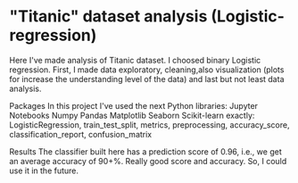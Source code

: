 # "Titanic" dataset analysis (Logistic-regression)
Here I've made analysis of Titanic dataset. I choosed  binary Logistic regression. First, I made data exploratory, cleaning,also visualization (plots for increase the understanding level of the data)  and last but not least data analysis. 

Packages 
In this project I've used the next Python libraries:
Jupyter Notebooks
Numpy
Pandas
Matplotlib
Seaborn
Scikit-learn exactly: LogisticRegression, train_test_split, metrics, preprocessing, accuracy_score, classification_report, confusion_matrix

Results 
The classifier built here has a prediction score of 0.96, i.e., we get an average accuracy of 90+%. Really good score and accuracy. So, I could use it in the future.
